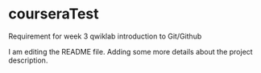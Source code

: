 # courseraTest
Requirement for week 3 qwiklab introduction to Git/Github

I am editing the README file. Adding some more details about the project description.
